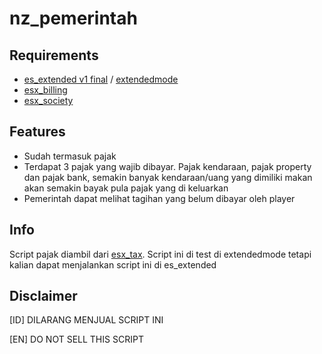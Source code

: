 # nz_pemerintah

## Requirements
- [es_extended v1 final](https://github.com/esx-framework/es_extended/tree/v1-final) / [extendedmode](https://github.com/extendedmode/extendedmode)
- [esx_billing](https://github.com/esx-framework/esx_billing)
- [esx_society](https://github.com/esx-framework/esx_society)

## Features
- Sudah termasuk pajak
- Terdapat 3 pajak yang wajib dibayar. Pajak kendaraan, pajak property dan pajak bank, semakin banyak kendaraan/uang yang dimiliki makan akan semakin bayak pula pajak yang di keluarkan
- Pemerintah dapat melihat tagihan yang belum dibayar oleh player

## Info
Script pajak diambil dari [esx_tax](https://github.com/AshKetchumza/esx_tax). Script ini di test di extendedmode tetapi kalian dapat menjalankan script ini di es_extended


## Disclaimer
[ID]
DILARANG MENJUAL SCRIPT INI

[EN]
DO NOT SELL THIS SCRIPT

